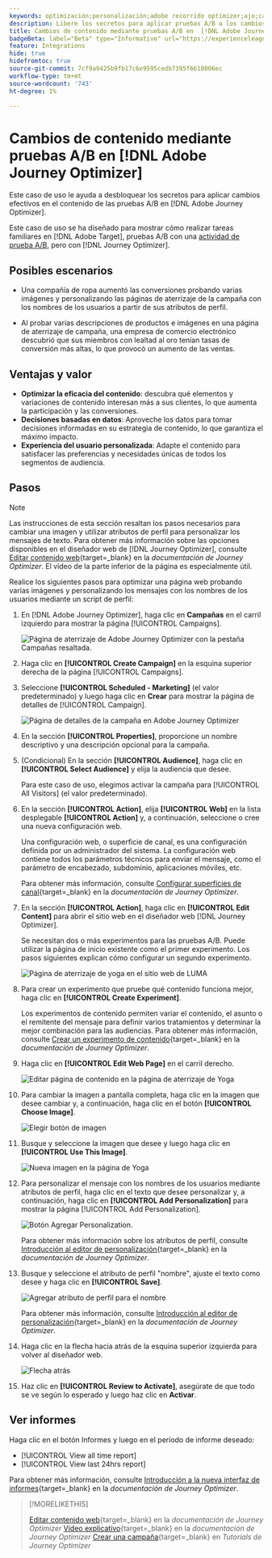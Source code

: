 ```yaml
---
keywords: optimización;personalización;adobe recorrido optimizer;ajo;casos de uso;escenarios;cambio de contenido/prueba ab;atributo de perfil;cambiar imagen;intercambiar imagen
description: Libere los secretos para aplicar pruebas A/B a los cambios de contenido en Adobe Journey Optimizer
title: Cambios de contenido mediante pruebas A/B en  [!DNL Adobe Journey Optimizer]
badgeBeta: label="Beta" type="Informative" url="https://experienceleague.adobe.com/docs/target/using/introduction/intro.html?lang=es#beta newtab=true" tooltip="¿Qué son las funciones beta en  [!DNL Adobe Target]?"
feature: Integrations
hide: true
hidefromtoc: true
source-git-commit: 7cf9a9425b9fb17c6e9595cedb7395f6610006ec
workflow-type: tm+mt
source-wordcount: '743'
ht-degree: 1%

---
```


# Cambios de contenido mediante pruebas A/B en [!DNL Adobe Journey Optimizer]

Este caso de uso le ayuda a desbloquear los secretos para aplicar cambios efectivos en el contenido de las pruebas A/B en [!DNL Adobe Journey Optimizer].

Este caso de uso se ha diseñado para mostrar cómo realizar tareas familiares en [!DNL Adobe Target], pruebas A/B con una [actividad de prueba A/B](/help/main/c-activities/t-test-ab/test-ab.md), pero con [!DNL Journey Optimizer].

## Posibles escenarios

* Una compañía de ropa aumentó las conversiones probando varias imágenes y personalizando las páginas de aterrizaje de la campaña con los nombres de los usuarios a partir de sus atributos de perfil.

* Al probar varias descripciones de productos e imágenes en una página de aterrizaje de campaña, una empresa de comercio electrónico descubrió que sus miembros con lealtad al oro tenían tasas de conversión más altas, lo que provocó un aumento de las ventas.

## Ventajas y valor

* **Optimizar la eficacia del contenido**: descubra qué elementos y variaciones de contenido interesan más a sus clientes, lo que aumenta la participación y las conversiones.
* **Decisiones basadas en datos**: Aproveche los datos para tomar decisiones informadas en su estrategia de contenido, lo que garantiza el máximo impacto.
* **Experiencia del usuario personalizada**: Adapte el contenido para satisfacer las preferencias y necesidades únicas de todos los segmentos de audiencia.

## Pasos

>[!NOTE]
>
>Las instrucciones de esta sección resaltan los pasos necesarios para cambiar una imagen y utilizar atributos de perfil para personalizar los mensajes de texto. Para obtener más información sobre las opciones disponibles en el diseñador web de [!DNL Journey Optimizer], consulte [Editar contenido web](https://experienceleague.adobe.com/en/docs/journey-optimizer/using/web/author-web-pages/edit-web-content){target=_blank} en la *documentación de Journey Optimizer*. El vídeo de la parte inferior de la página es especialmente útil.

Realice los siguientes pasos para optimizar una página web probando varias imágenes y personalizando los mensajes con los nombres de los usuarios mediante un script de perfil:

1. En [!DNL Adobe Journey Optimizer], haga clic en **Campañas** en el carril izquierdo para mostrar la página [!UICONTROL Campaigns].

   ![Página de aterrizaje de Adobe Journey Optimizer con la pestaña Campañas resaltada.](/help/main/c-integrating-target-with-mac/ajo/assets/ajo-landing-page.png)

1. Haga clic en **[!UICONTROL Create Campaign]** en la esquina superior derecha de la página [!UICONTROL Campaigns].

1. Seleccione **[!UICONTROL Scheduled - Marketing]** (el valor predeterminado) y luego haga clic en **Crear** para mostrar la página de detalles de [!UICONTROL Campaign].

   ![Página de detalles de la campaña en Adobe Journey Optimizer](/help/main/c-integrating-target-with-mac/ajo/assets/campaign-details.png)

1. En la sección **[!UICONTROL Properties]**, proporcione un nombre descriptivo y una descripción opcional para la campaña.

1. (Condicional) En la sección **[!UICONTROL Audience]**, haga clic en **[!UICONTROL Select Audience]** y elija la audiencia que desee.

   Para este caso de uso, elegimos activar la campaña para [!UICONTROL All Visitors] (el valor predeterminado).

1. En la sección **[!UICONTROL Action]**, elija **[!UICONTROL Web]** en la lista desplegable **[!UICONTROL Action]** y, a continuación, seleccione o cree una nueva configuración web.

   Una configuración web, o superficie de canal, es una configuración definida por un administrador del sistema. La configuración web contiene todos los parámetros técnicos para enviar el mensaje, como el parámetro de encabezado, subdominio, aplicaciones móviles, etc.

   Para obtener más información, consulte [Configurar superficies de canal](https://experienceleague.adobe.com/en/docs/journey-optimizer/using/configuration/channel-surfaces#set-up-channel-surfaces){target=_blank} en la *documentación de Journey Optimizer*.

1. En la sección **[!UICONTROL Action]**, haga clic en **[!UICONTROL Edit Content]** para abrir el sitio web en el diseñador web [!DNL Journey Optimizer].

   Se necesitan dos o más experimentos para las pruebas A/B. Puede utilizar la página de inicio existente como el primer experimento. Los pasos siguientes explican cómo configurar un segundo experimento.

   ![Página de aterrizaje de yoga en el sitio web de LUMA](/help/main/c-integrating-target-with-mac/ajo/assets/luma-yoga-landing.png)

1. Para crear un experimento que pruebe qué contenido funciona mejor, haga clic en **[!UICONTROL Create Experiment]**.

   Los experimentos de contenido permiten variar el contenido, el asunto o el remitente del mensaje para definir varios tratamientos y determinar la mejor combinación para las audiencias. Para obtener más información, consulte [Crear un experimento de contenido](https://experienceleague.adobe.com/en/docs/journey-optimizer/using/content-management/content-experiment/content-experiment){target=_blank} en la *documentación de Journey Optimizer*.

1. Haga clic en **[!UICONTROL Edit Web Page]** en el carril derecho.

   ![Editar página de contenido en la página de aterrizaje de Yoga](/help/main/c-integrating-target-with-mac/ajo/assets/edit-yoga-page.png)

1. Para cambiar la imagen a pantalla completa, haga clic en la imagen que desee cambiar y, a continuación, haga clic en el botón **[!UICONTROL Choose Image]**.

   ![Elegir botón de imagen](/help/main/c-integrating-target-with-mac/ajo/assets/choose-image.png)

1. Busque y seleccione la imagen que desee y luego haga clic en **[!UICONTROL Use This Image]**.

   ![Nueva imagen en la página de Yoga](/help/main/c-integrating-target-with-mac/ajo/assets/new-hero-image.png)

1. Para personalizar el mensaje con los nombres de los usuarios mediante atributos de perfil, haga clic en el texto que desee personalizar y, a continuación, haga clic en **[!UICONTROL Add Personalization]** para mostrar la página [!UICONTROL Add Personalization].

   ![Botón Agregar Personalization.](/help/main/c-integrating-target-with-mac/ajo/assets/add-personalization-button.png)

   Para obtener más información sobre los atributos de perfil, consulte [Introducción al editor de personalización](https://experienceleague.adobe.com/en/docs/journey-optimizer/using/content-management/personalization/expression-editor/personalization-build-expressions){target=_blank} en la *documentación de Journey Optimizer*.

1. Busque y seleccione el atributo de perfil &quot;nombre&quot;, ajuste el texto como desee y haga clic en **[!UICONTROL Save]**.

   ![Agregar atributo de perfil para el nombre](/help/main/c-integrating-target-with-mac/ajo/assets/add-profile-attribute-for-name.png)

   Para obtener más información, consulte [Introducción al editor de personalización](https://experienceleague.adobe.com/en/docs/journey-optimizer/using/content-management/personalization/expression-editor/personalization-build-expressions){target=_blank} en la *documentación de Journey Optimizer*.

1. Haga clic en la flecha hacia atrás de la esquina superior izquierda para volver al diseñador web.

   ![Flecha atrás](/help/main/c-integrating-target-with-mac/ajo/assets/back-arrow.png)

1. Haz clic en **[!UICONTROL Review to Activate]**, asegúrate de que todo se ve según lo esperado y luego haz clic en **Activar**.

## Ver informes

Haga clic en el botón Informes y luego en el período de informe deseado:

* [!UICONTROL View all time report]
* [!UICONTROL View last 24hrs report]

Para obtener más información, consulte [Introducción a la nueva interfaz de informes](https://experienceleague.adobe.com/en/docs/journey-optimizer/using/channel-report/report-gs-cja){target=_blank} en la *documentación de Journey Optimizer*.

>[!MORELIKETHIS]
>
>[Editar contenido web](https://experienceleague.adobe.com/en/docs/journey-optimizer/using/web/author-web-pages/edit-web-content){target=_blank} en la *documentación de Journey Optimizer*
>[Vídeo explicativo](https://experienceleague.adobe.com/en/docs/journey-optimizer/using/web/author-web-pages/edit-web-content#video){target=_blank} en la *documentación de Journey Optimizer*
>[Crear una campaña](https://experienceleague.adobe.com/en/docs/journey-optimizer-learn/tutorials/create-campaigns/create-a-campaign){target=_blank} en *Tutorials de Journey Optimizer*

